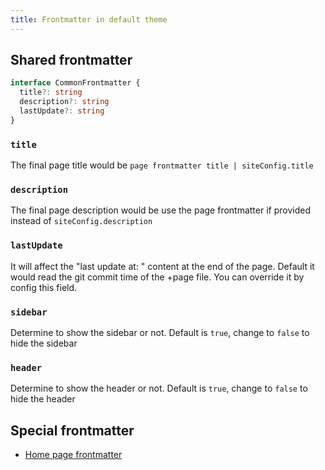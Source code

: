 ```yaml
---
title: Frontmatter in default theme
---
```


## Shared frontmatter

```ts
interface CommonFrontmatter {
  title?: string
  description?: string
  lastUpdate?: string
}
```

### `title`
The final page title would be `page frontmatter title | siteConfig.title`

### `description`
The final page description would be use the page frontmatter if provided instead of `siteConfig.description`

###  `lastUpdate`

It will affect the "last update at: " content at the end of the page.
Default it would read the git commit time of the +page file.
You can override it by config this field.

### `sidebar`

Determine to show the sidebar or not. Default is `true`, change to `false` to hide the sidebar

### `header`

Determine to show the header or not. Default is `true`, change to `false` to hide the header

## Special frontmatter

* [Home page frontmatter](/guide/default-theme/home-page/#Frontmatter)
